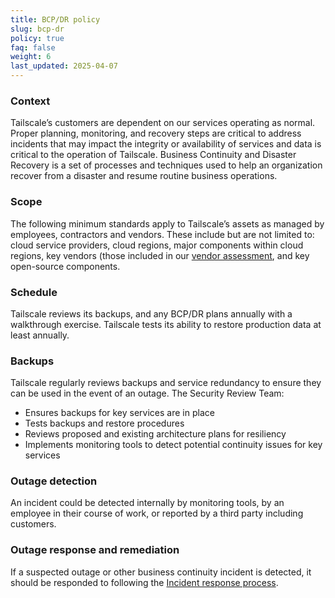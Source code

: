 ```yaml
---
title: BCP/DR policy
slug: bcp-dr
policy: true
faq: false
weight: 6
last_updated: 2025-04-07
---
```


### Context

Tailscale’s customers are dependent on our services operating as normal. Proper planning, monitoring, and recovery steps are critical to address incidents that may impact the integrity or availability of services and data is critical to the operation of Tailscale. Business Continuity and Disaster Recovery is a set of processes and techniques used to help an organization recover from a disaster and resume routine business operations.

### Scope

The following minimum standards apply to Tailscale’s assets as managed by employees, contractors and vendors. These include but are not limited to: cloud service providers, cloud regions, major components within cloud regions, key vendors (those included in our [vendor assessment](/security-policies/vendor/), and key open-source components.

### Schedule

Tailscale reviews its backups, and any BCP/DR plans annually with a walkthrough exercise. Tailscale tests its ability to restore production data at least annually.


### Backups

Tailscale regularly reviews backups and service redundancy to ensure they can be used in the event of an outage. The Security Review Team:

* Ensures backups for key services are in place
* Tests backups and restore procedures
* Reviews proposed and existing architecture plans for resiliency
* Implements monitoring tools to detect potential continuity issues for key services

### Outage detection

An incident could be detected internally by monitoring tools, by an employee in their course of work, or reported by a third party including customers.

### Outage response and remediation

If a suspected outage or other business continuity incident is detected, it should be responded to following the [Incident response process](/security-policies/incident-response-process).
